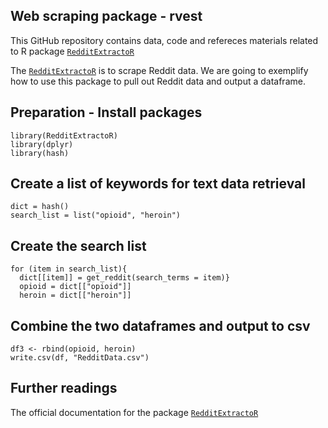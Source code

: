Web scraping package - rvest
----------------
This GitHub repository contains data, code and refereces materials related to R package [`RedditExtractoR`](https://cran.r-project.org/web/packages/RedditExtractoR/RedditExtractoR.pdf)

The [`RedditExtractoR`](https://cran.r-project.org/web/packages/RedditExtractoR/RedditExtractoR.pdf) is to scrape Reddit data. We are going to exemplify how to use this package to pull out Reddit data and output a dataframe.

Preparation - Install packages
----------------
<pre class="r"><code>library(RedditExtractoR) 
library(dplyr)
library(hash)</code></pre>

Create a list of keywords for text data retrieval
----------------
<pre class="r"><code>dict = hash()
search_list = list("opioid", "heroin")</code></pre>

Create the search list
----------------
<pre class="r"><code>for (item in search_list){
  dict[[item]] = get_reddit(search_terms = item)}
  opioid = dict[["opioid"]]
  heroin = dict[["heroin"]]
</code></pre>

Combine the two dataframes and output to csv
----------------
<pre class="r"><code>df3 <- rbind(opioid, heroin)
write.csv(df, "RedditData.csv")</code></pre>
    
Further readings
----------------
The official documentation for the package [`RedditExtractoR`](https://cran.r-project.org/web/packages/RedditExtractoR/RedditExtractoR.pdf)


